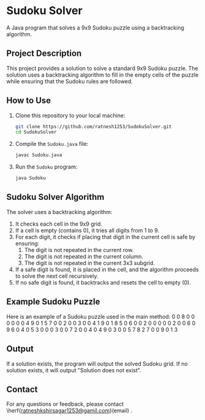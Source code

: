 # Sudoku Solver

A Java program that solves a 9x9 Sudoku puzzle using a backtracking algorithm.

## Project Description

This project provides a solution to solve a standard 9x9 Sudoku puzzle. The solution uses a backtracking algorithm to fill in the empty cells of the puzzle while ensuring that the Sudoku rules are followed.

## How to Use

1. Clone this repository to your local machine:
   ```sh
   git clone https://github.com/ratnesh1253/SudokuSolver.git
   cd SudokuSolver
2. Compile the `Sudoku.java` file:
   ```sh
   javac Sudoku.java
3. Run the `Sudoku` program:
   ```sh
   java Sudoku

## Sudoku Solver Algorithm

The solver uses a backtracking algorithm:

1. It checks each cell in the 9x9 grid.
2. If a cell is empty (contains 0), it tries all digits from 1 to 9.
3. For each digit, it checks if placing that digit in the current cell is safe by ensuring:
   1. The digit is not repeated in the current row.
   2. The digit is not repeated in the current column.
   3. The digit is not repeated in the current 3x3 subgrid.
4. If a safe digit is found, it is placed in the cell, and the algorithm proceeds to solve the next cell recursively.
5. If no safe digit is found, it backtracks and resets the cell to empty (0).

## Example Sudoku Puzzle

Here is an example of a Sudoku puzzle used in the main method:
0 0 8 0 0 0 0 0 0
4 9 0 1 5 7 0 0 2
0 0 3 0 0 4 1 9 0
1 8 5 0 6 0 0 2 0
0 0 0 0 2 0 0 6 0
9 6 0 4 0 5 3 0 0
0 3 0 0 7 2 0 0 4
0 4 9 0 3 0 0 5 7
8 2 7 0 0 9 0 1 3

## Output

If a solution exists, the program will output the solved Sudoku grid. If no solution exists, it will output "Solution does not exist".

## Contact
For any questions or feedback, please contact \herf{ratneshkshirsagar1253@gamil.com}(email) .
